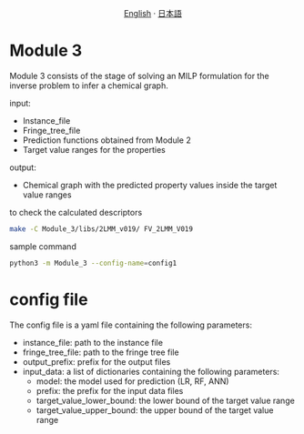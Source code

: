 <p align="center">
  <a href="/multimodel/src/Module_3/README.md">English</a>
  ·
  <a href="/multimodel/src/Module_3/README_jp.md">日本語</a>
</p>

# Module 3

Module 3 consists of the stage of solving an MILP formulation for the inverse problem to infer a chemical graph.

input:
- Instance_file
- Fringe_tree_file
- Prediction functions obtained from Module 2
- Target value ranges for the properties

output:
- Chemical graph with the predicted property values inside the target value ranges


to check the calculated descriptors
```bash
make -C Module_3/libs/2LMM_v019/ FV_2LMM_V019
```

sample command
```bash
python3 -m Module_3 --config-name=config1
```


# config file
The config file is a yaml file containing the following parameters:
- instance_file: path to the instance file
- fringe_tree_file: path to the fringe tree file
- output_prefix: prefix for the output files
- input_data: a list of dictionaries containing the following parameters:
  - model: the model used for prediction (LR, RF, ANN)
  - prefix: the prefix for the input data files
  - target_value_lower_bound: the lower bound of the target value range
  - target_value_upper_bound: the upper bound of the target value range
